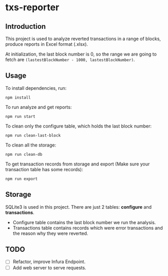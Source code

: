 # txs-reporter

## Introduction
This project is used to analyze reverted transactions in a range of blocks, produce reports in Excel format (.xlsx).

At initialization, the last block number is 0, so the range we are going to fetch are `(lastestBlockNumber - 1000, lastestBlockNumber)`.

## Usage
To install dependencies, run:
```
npm install
```

To run analyze and get reports:
```
npm run start
```

To clean only the configure table, which holds the last block number:
```
npm run clean-last-block
```

To clean all the storage:
```
npm run clean-db
```

To get transaction records from storage and export (Make sure your transaction table has some records):
```
npm run export
```

## Storage
SQLite3 is used in this project. There are just 2 tables: **configure** and **transactions**.
- Configure table contains the last block number we run the analysis.
- Transactions table contains records which were error transactions and the reason why they were reverted.

## TODO
- [ ] Refactor, improve Infura Endpoint.
- [ ] Add web server to serve requests.
